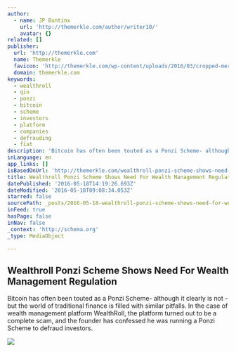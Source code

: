 ```yaml
---
author:
  - name: JP Buntinx
    url: 'http://themerkle.com/author/writer10/'
    avatar: {}
related: []
publisher:
  url: 'http://themerkle.com'
  name: Themerkle
  favicon: 'http://themerkle.com/wp-content/uploads/2016/03/cropped-merkle-white-1-192x192.png'
  domain: themerkle.com
keywords:
  - wealthroll
  - qin
  - ponzi
  - bitcoin
  - scheme
  - investors
  - platform
  - companies
  - defrauding
  - fiat
description: 'Bitcoin has often been touted as a Ponzi Scheme- although it clearly is not - but the world of traditional finance is filled with similar pitfalls. In the case of wealth management platform WealthRoll, the platform turned out to be a complete scam, and the founder has confessed he was running a Ponzi Scheme to defraud investors.'
inLanguage: en
app_links: []
isBasedOnUrl: 'http://themerkle.com/wealthroll-ponzi-scheme-shows-need-for-wealth-management-regulation/'
title: Wealthroll Ponzi Scheme Shows Need For Wealth Management Regulation
datePublished: '2016-05-18T14:19:26.693Z'
dateModified: '2016-05-18T09:08:34.053Z'
starred: false
sourcePath: _posts/2016-05-18-wealthroll-ponzi-scheme-shows-need-for-wealth-management-reg.md
inFeed: true
hasPage: false
inNav: false
_context: 'http://schema.org'
_type: MediaObject

---
```

<article style=""><h1>Wealthroll Ponzi Scheme Shows Need For Wealth Management Regulation</h1><p>Bitcoin has often been touted as a Ponzi Scheme- although it clearly is not - but the world of traditional finance is filled with similar pitfalls. In the case of wealth management platform WealthRoll, the platform turned out to be a complete scam, and the founder has confessed he was running a Ponzi Scheme to defraud investors.</p><img src="http://themerkle.com/wp-content/uploads/2016/05/shutterstock_34547491.jpg" /></article>